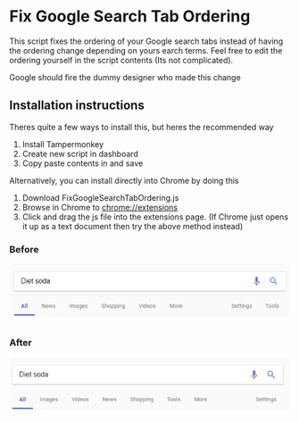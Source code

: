 # Fix Google Search Tab Ordering
This script fixes the ordering of your Google search tabs instead of having the ordering change depending on yours earch terms. Feel free to edit the ordering yourself in the script contents (Its not complicated).

Google should fire the dummy designer who made this change

## Installation instructions

Theres quite a few ways to install this, but heres the recommended way
1) Install Tampermonkey
2) Create new script in dashboard
3) Copy paste contents in and save

Alternatively, you can install directly into Chrome by doing this
1) Download FixGoogleSearchTabOrdering.js 
2) Browse in Chrome to [chrome://extensions](chrome://extensions)
3) Click and drag the js file into the extensions page. (If Chrome just opens it up as a text document then try the above method instead)

### Before
<img src="before.PNG"/>

### After 
<img src="after.PNG"/>

